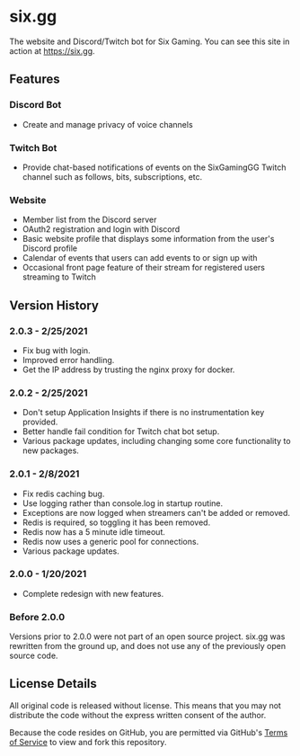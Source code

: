 # six.gg
The website and Discord/Twitch bot for Six Gaming.  You can see this site in action at https://six.gg.

## Features

### Discord Bot
* Create and manage privacy of voice channels

### Twitch Bot
* Provide chat-based notifications of events on the SixGamingGG Twitch channel such as follows, bits, subscriptions, etc.

### Website
* Member list from the Discord server
* OAuth2 registration and login with Discord
* Basic website profile that displays some information from the user's Discord profile
* Calendar of events that users can add events to or sign up with
* Occasional front page feature of their stream for registered users streaming to Twitch

## Version History

### 2.0.3 - 2/25/2021
* Fix bug with login.
* Improved error handling.
* Get the IP address by trusting the nginx proxy for docker.

### 2.0.2 - 2/25/2021
* Don't setup Application Insights if there is no instrumentation key provided.
* Better handle fail condition for Twitch chat bot setup.
* Various package updates, including changing some core functionality to new packages.

### 2.0.1 - 2/8/2021
* Fix redis caching bug.
* Use logging rather than console.log in startup routine.
* Exceptions are now logged when streamers can't be added or removed.
* Redis is required, so toggling it has been removed.
* Redis now has a 5 minute idle timeout.
* Redis now uses a generic pool for connections.
* Various package updates.

### 2.0.0 - 1/20/2021
* Complete redesign with new features.

### Before 2.0.0
Versions prior to 2.0.0 were not part of an open source project.  six.gg was rewritten from the ground up, and does not use any of the previously open source code.

## License Details
All original code is released without license.  This means that you may not distribute the code without the express written consent of the author.

Because the code resides on GitHub, you are permitted via GitHub's [Terms of Service](https://docs.github.com/en/github/site-policy/github-terms-of-service) to view and fork this repository.
